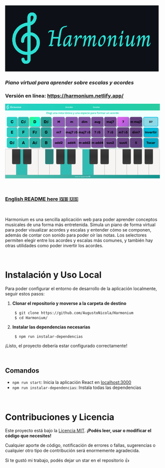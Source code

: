 ![Harmonium](Logo.png)
### *Piano virtual para aprender sobre escalas y acordes*

### **Versión en línea: https://harmonium.netlify.app/**

![Screenshot](screenshot.png)

<br />

### [English README here :uk: :us:](README-EN.md)

<br />

Harmonium es una sencilla aplicación web para poder aprender conceptos musicales de una forma más entretenida. Simula un piano de forma virtual para poder visualizar acordes y escalas y entender cómo se componen, además de contar con sonido para poder oír las notas. Los selectores permiten elegir entre los acordes y escalas más comunes, y también hay otras utilidades como poder invertir los acordes.

<br />

# Instalación y Uso Local

Para poder configurar el entorno de desarrollo de la aplicación localmente, seguir estos pasos:

1. **Clonar el repositorio y moverse a la carpeta de destino**
	
		$ git clone https://github.com/AugustoNicola/Harmonium
		$ cd Harmonium/
	
2. **Instalar las dependencias necesarias**
		
		$ npm run instalar-dependencias

¡Listo, el proyecto debería estar configurado correctamente!

<br />

## Comandos

* `npm run start`: Inicia la aplicación React en [localhost:3000](http://localhost:3000)
* `npm run instalar-dependencias`: Instala todas las dependencias

<br />

# Contribuciones y Licencia
Este proyecto está bajo la [Licencia MIT](https://choosealicense.com/licenses/mit/). **¡Podés leer, usar o modificar el código que necesites!**

Cualquier aporte de código, notificación de errores o fallas, sugerencias o cualquier otro tipo de contribución será enormemente agradecida. 

Si te gustó mi trabajo, podés dejar un star en el repositorio :+1: